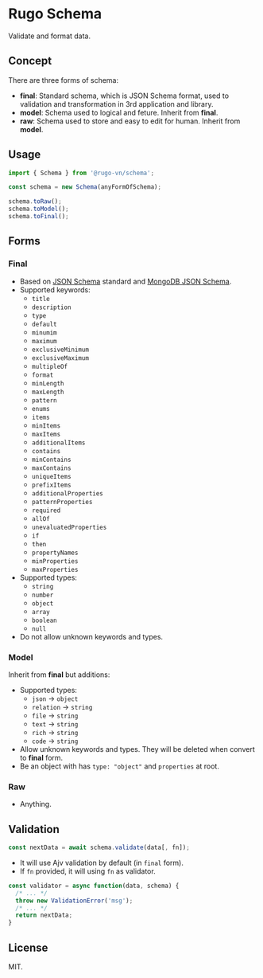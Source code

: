 # Rugo Schema

Validate and format data.

## Concept

There are three forms of schema:

- **final**: Standard schema, which is JSON Schema format, used to validation and transformation in 3rd application and library.
- **model**: Schema used to logical and feture. Inherit from **final**.
- **raw**: Schema used to store and easy to edit for human. Inherit from **model**.

## Usage

```js
import { Schema } from '@rugo-vn/schema';

const schema = new Schema(anyFormOfSchema);

schema.toRaw();
schema.toModel();
schema.toFinal();
```

## Forms

### Final

- Based on [JSON Schema](https://json-schema.org/) standard and [MongoDB JSON Schema](https://www.mongodb.com/docs/manual/reference/operator/query/jsonSchema/#omissions).
- Supported keywords:
  + `title`
  + `description`
  + `type`
  + `default`
  + `minumim`
  + `maximum`
  + `exclusiveMinimum`
  + `exclusiveMaximum`
  + `multipleOf`
  + `format`
  + `minLength`
  + `maxLength`
  + `pattern`
  + `enums`
  + `items`
  + `minItems`
  + `maxItems`
  + `additionalItems`
  + `contains`
  + `minContains`
  + `maxContains`
  + `uniqueItems`
  + `prefixItems`
  + `additionalProperties`
  + `patternProperties`
  + `required`
  + `allOf`
  + `unevaluatedProperties`
  + `if`
  + `then`
  + `propertyNames`
  + `minProperties`
  + `maxProperties`
- Supported types:
  + `string`
  + `number`
  + `object`
  + `array`
  + `boolean`
  + `null`
- Do not allow unknown keywords and types.

### Model

Inherit from **final** but additions:

- Supported types:
  + `json` -> `object`
  + `relation` -> `string`
  + `file` -> `string`
  + `text` -> `string`
  + `rich` -> `string`
  + `code` -> `string`
- Allow unknown keywords and types. They will be deleted when convert to **final** form.
- Be an object with has `type: "object"` and `properties` at root.

### Raw

- Anything.

## Validation

```js
const nextData = await schema.validate(data[, fn]);
```

- It will use Ajv validation by default (in `final` form).
- If `fn` provided, it will using `fn` as validator.

```js
const validator = async function(data, schema) {
  /* ... */
  throw new ValidationError('msg');
  /* ... */
  return nextData;
}
```

## License

MIT.